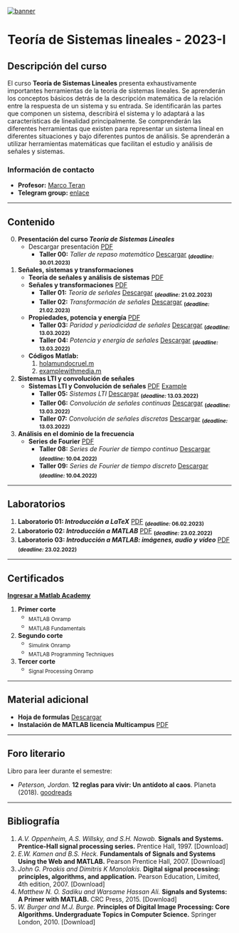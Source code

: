 [![banner](/_assets/pics/bannerLST.png)](https://github.com/marcoteran/lst)
# Teoría de Sistemas lineales - 2023-I

## Descripción del curso
El curso **Teoría de Sistemas Lineales** presenta exhaustivamente importantes herramientas de la teoría de sistemas lineales.
Se aprenderán los conceptos básicos detrás de la descripción matemática de la relación entre la respuesta de un sistema y su entrada.
Se identificarán las partes que componen un sistema, describirá el sistema y lo adaptará a las características de linealidad principalmente.
Se comprenderán las diferentes herramientas que existen para representar un sistema lineal en diferentes situaciones y bajo diferentes puntos de análisis.
Se aprenderán a utilizar herramientas matemáticas que facilitan el estudio y análisis de señales y sistemas.
### Información de contacto
* **Profesor:** [Marco Teran](https://marcoteran.github.io/)
* **Telegram group:** [enlace](https://t.me/+mf-CjSDfW5BkYmQx)
---
## Contenido
0. **Presentación del curso *Teoría de Sistemas Lineales***
	* Descargar presentación [PDF](https://github.com/marcoteran/lst/raw/master/lectures/00_linearsystemtheory_syllabus.pdf)
		- **Taller 00:** *Taller de repaso matemático* [Descargar](https://github.com/marcoteran/lst/raw/master/homeworks/lst_ttq_mathematicalreview.pdf) <sub>**(*deadline:* 30.01.2023)**</sub>
1. **Señales, sistemas y transformaciones**
	* **Teoría de señales y análisis de sistemas** [PDF](https://github.com/marcoteran/lst/raw/master/lectures/01_linearsystemtheory_signaltheoryandsystems.pdf)
	* **Señales y transformaciones** [PDF](https://github.com/marcoteran/lst/raw/master/lectures/02_linearsystemtheory_signalsandtransformations.pdf)
		- **Taller 01:** *Teoría de señales* [Descargar](https://github.com/marcoteran/lst/raw/master/homeworks/lst_ttq_signaltheory.pdf)
		<sub>**(*deadline:* 21.02.2023)**</sub>
		- **Taller 02:** *Transformación de señales* [Descargar](https://github.com/marcoteran/lst/raw/master/homeworks/lst_ttq_signaltransformation.pdf)
		<sub>**(*deadline:* 21.02.2023)**</sub>
	* **Propiedades, potencia y energía**  [PDF](https://github.com/marcoteran/lst/raw/master/lectures/03_linearsystemtheory_propiertiespowerenergy.pdf)
		- **Taller 03:** *Paridad y periodicidad de señales* [Descargar](https://github.com/marcoteran/lst/raw/master/homeworks/LST_TTQ_symmetryandperiodicity.pdf) <sub>**(*deadline:* 13.03.2022)**</sub>
		- **Taller 04:** *Potencia y energía de señales* [Descargar](https://github.com/marcoteran/lst/raw/master/homeworks/LST_TTQ_energyandpower.pdf) <sub>**(*deadline:* 13.03.2022)**</sub>
	* **Códigos Matlab:** 
		1. [holamundocruel.m](https://github.com/marcoteran/lst/raw/master/files/codes/holamundocruel.m)
		2. [examplewithmedia.m](https://github.com/marcoteran/lst/raw/master/files/codes/examplewithmedia.m])
2. **Sistemas LTI y convolución de señales**
	* **Sistemas LTI y Convolución de señales** [PDF](https://github.com/marcoteran/lst/raw/master/lectures/04_linearsystemtheory_ltisystemsandconvolution.pdf) [Example](https://github.com/marcoteran/lst/raw/master/files/slides/04b_convolutionoftwofunctions.pdf)
		- **Taller 05:** *Sistemas LTI* [Descargar](https://github.com/marcoteran/lst/raw/master/homeworks/LST_TTQ_ltisystems.pdf) <sub>**(*deadline:* 13.03.2022)**</sub>
		- **Taller 06:** *Convolución de señales continuas* [Descargar](https://github.com/marcoteran/lst/raw/master/homeworks/LST_TTQ_continuousconvolution.pdf) <sub>**(*deadline:* 13.03.2022)**</sub>
		- **Taller 07:** *Convolución de señales discretas* [Descargar](https://github.com/marcoteran/lst/raw/master/homeworks/LST_TTQ_discreteconvolution.pdf) <sub>**(*deadline:* 13.03.2022)**</sub>
3. **Análisis en el dominio de la frecuencia**
	* **Series de Fourier** [PDF](https://github.com/marcoteran/lst/raw/master/lectures/05_linearsystemtheory_fourierseries.pdf)
		- **Taller 08:** *Series de Fourier de tiempo continuo* [Descargar](https://github.com/marcoteran/linearsystemstheory/raw/master/homeworks/lst_ttq_continuousfourierseries.pdf) <sub>**(*deadline:* 10.04.2022)**</sub>
		- **Taller 09:** *Series de Fourier de tiempo discreto* [Descargar](https://github.com/marcoteran/linearsystemstheory/raw/master/homeworks/lst_ttq_discretefourierseries.pdf) <sub>**(*deadline:* 10.04.2022)**</sub>
---		
## Laboratorios
1. **Laboratorio 01: *Introducción a LaTeX*** [PDF](https://github.com/marcoteran/lst/raw/master/laboratory/lst_lab_introtolatex.pdf)
	<sub>**(*deadline:* 06.02.2023)**</sub>
2. **Laboratorio 02: *Introducción a MATLAB*** [PDF](https://github.com/marcoteran/lst/raw/master/laboratory/lst_lab_introtomatlab.pdf)
	<sub>**(*deadline:* 23.02.2022)**</sub>
3. **Laboratorio 03: *Introducción a MATLAB: imágenes, audio y vídeo*** [PDF](https://github.com/marcoteran/lst/raw/master/laboratory/lst_lab_introtomatlabimageaudiovideo.pdf)
	<sub>**(*deadline:* 23.02.2022)**</sub>
---
## Certificados
[**Ingresar a Matlab Academy**](https://matlabacademy.mathworks.com/es/)
1. **Primer corte**
	* <sub>MATLAB Onramp</sub>
	* <sub>MATLAB Fundamentals</sub>
2. **Segundo corte**
	* <sub>Simulink Onramp</sub>
	* <sub>MATLAB Programming Techniques</sub>
3. **Tercer corte**
	* <sub>Signal Processing Onramp</sub>
---
## Material adicional
* **Hoja de formulas** [Descargar](https://github.com/marcoteran/lst/raw/master/mathsheets/mathsheetbasic.pdf)
* **Instalación de MATLAB licencia Multicampus** [PDF](https://github.com/marcoteran/lst/raw/master/files/_others/matlabwidecampus_installation.pdf)
---
## Foro literario

Libro para leer durante el semestre:
- *Peterson, Jordan.* **12 reglas para vivir: Un antídoto al caos**. Planeta (2018). [goodreads](https://www.goodreads.com/tr/book/show/42263558-12-reglas-para-vivir)

---
## Bibliografía
1. *A.V. Oppenheim, A.S. Willsky, and S.H. Nawab.* **Signals and Systems. Prentice-Hall signal processing series.** Prentice Hall, 1997. [Download]
2. *E.W. Kamen and B.S. Heck.* **Fundamentals of Signals and Systems Using the Web and MATLAB.** Pearson Prentice Hall, 2007. [Download]
3. *John G. Proakis and Dimitris K Manolakis.* **Digital signal processing: principles, algorithms, and application.** Pearson Education, Limited, 4th edition, 2007. [Download]
4. *Matthew N. O. Sadiku and Warsame Hassan Ali.* **Signals and Systems: A Primer with MATLAB.** CRC Press, 2015. [Download]
5. *W. Burger and M.J. Burge.* **Principles of Digital Image Processing: Core Algorithms. Undergraduate Topics in Computer Science.** Springer London, 2010. [Download]
